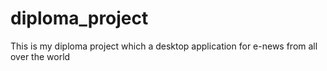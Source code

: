 # diploma_project
This is my diploma project which a desktop application for e-news from all over the world
